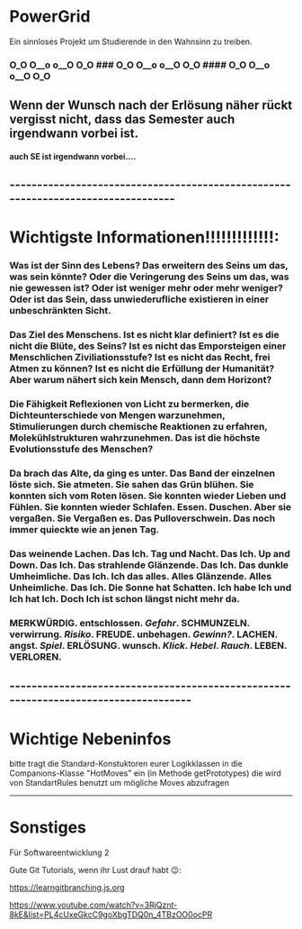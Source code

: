 # PowerGrid
Ein sinnloses Projekt um Studierende in den Wahnsinn zu treiben.

### O_O O__o o__O O_O ### O_O O__o o__O O_O #### O_O O__o o__O O_O

## Wenn der Wunsch nach der Erlösung näher rückt vergisst nicht, dass das Semester auch irgendwann vorbei ist.
#### auch SE ist irgendwann vorbei....

## ---------------------------------------------------------------------------------
# Wichtigste Informationen!!!!!!!!!!!!!:

### Was ist der Sinn des Lebens? Das erweitern des Seins um das, was sein könnte? Oder die Veringerung des Seins um das, was nie gewessen ist? Oder ist weniger mehr oder mehr weniger? Oder ist das Sein, dass unwiederufliche existieren in einer unbeschränkten Sicht.

### Das Ziel des Menschens. Ist es nicht klar definiert? Ist es die nicht die Blüte, des Seins? Ist es nicht das Emporsteigen einer Menschlichen Ziviliationsstufe? Ist es nicht das Recht, frei Atmen zu können? Ist es nicht die Erfüllung der Humanität? Aber warum nähert sich kein Mensch, dann dem Horizont? 

### Die Fähigkeit Reflexionen von Licht zu bermerken, die Dichteunterschiede von Mengen warzunehmen, Stimulierungen durch chemische Reaktionen zu erfahren, Molekühlstrukturen wahrzunehmen. Das ist die höchste Evolutionsstufe des Menschen?

### Da brach das Alte, da ging es unter. Das Band der einzelnen löste sich. Sie atmeten. Sie sahen das Grün blühen. Sie konnten sich vom Roten lösen. Sie konnten wieder Lieben und Fühlen. Sie konnten wieder Schlafen. Essen. Duschen. Aber sie vergaßen. Sie Vergaßen es. Das Pulloverschwein. Das noch immer quieckte wie an jenen Tag.

### Das weinende Lachen. Das Ich. Tag und Nacht. Das Ich. Up and Down. Das Ich. Das strahlende Glänzende. Das Ich. Das dunkle Umheimliche. Das Ich. Ich das alles. Alles Glänzende. Alles Unheimliche. Das Ich. Die Sonne hat Schatten. Ich habe Ich und Ich hat Ich. Doch Ich ist schon längst nicht mehr da.

### MERKWÜRDIG. entschlossen. *Gefahr*. SCHMUNZELN. verwirrung. *Risiko*. FREUDE. unbehagen. *Gewinn?*. LACHEN. angst. *Spiel*. ERLÖSUNG. wunsch. *Klick*. *Hebel*. *Rauch*.  LEBEN. VERLOREN. 

## ------------------------------------------------------------------------------------
# Wichtige Nebeninfos
bitte tragt die Standard-Konstuktoren eurer Logikklassen in die Companions-Klasse "HotMoves" ein (in Methode getPrototypes)
die wird von StandartRules benutzt um mögliche Moves abzufragen


------------------------------------------------------------------------------
# Sonstiges
Für Softwareentwicklung 2

Gute Git Tutorials, wenn ihr Lust drauf habt 😉:

https://learngitbranching.js.org

https://www.youtube.com/watch?v=3RjQznt-8kE&list=PL4cUxeGkcC9goXbgTDQ0n_4TBzOO0ocPR
